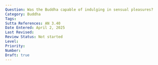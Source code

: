 ```yaml
---
Question: Was the Buddha capable of indulging in sensual pleasures?
Category: Buddha
Tags:
Sutta References: AN 3.40
Date Entered: April 2, 2025
Last Revised:
Review Status: Not started
Level: 
Priority: 
Number: 
Draft: true
---
```

